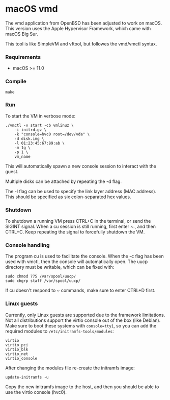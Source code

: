 # macOS vmd
The vmd application from OpenBSD has been adjusted to work on macOS.
This version uses the Apple Hypervisor Framework, which came with macOS Big Sur.

This tool is like SimpleVM and vftool, but followes the vmd/vmctl syntax.

### Requirements
  - macOS >= 11.0

### Compile
```
make
```

### Run
To start the VM in verbose mode:
```
./vmctl -v start -cb vmlinuz \
	-i initrd.gz \
	-k "console=hvc0 root=/dev/vda" \
	-d disk.img \
	-l 01:23:45:67:89:ab \
	-m 1g \
	-p 1 \
	vm_name
```

This will automatically spawn a new console session to interact with the guest.

Multiple disks can be attached by repeating the -d flag.

The -l flag can be used to specify the link layer address (MAC address). This
should be specified as six colon-separated hex values.

### Shutdown
To shutdown a running VM press CTRL+C in the terminal, or send the SIGINT
signal. When a cu session is still running, first enter ~., and then CTRL+C.
Keep repeating the signal to forcefully shutdown the VM.

### Console handling
The program cu is used to facilitate the console. When the -c flag has been used
with vmctl, then the console will automatically open. The uucp directory must be
writable, which can be fixed with:
```
sudo chmod 775 /var/spool/uucp/
sudo chgrp staff /var/spool/uucp/
```

If cu doesn't respond to ~ commands, make sure to enter CTRL+D first.

### Linux guests
Currently, only Linux guests are supported due to the framework limitations. Not
all distributions support the virtio console out of the box (like Debian). Make
sure to boot these systems with `console=tty1`, so you can add the required
modules to `/etc/initramfs-tools/modules`:
```
virtio
virtio_pci
virtio_blk
virtio_net
virtio_console
```
After changing the modules file re-create the initramfs image:
```
update-initramfs -u
```

Copy the new initramfs image to the host, and then you should be able to use
the virtio console (hvc0).
